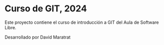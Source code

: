 # Curso de GIT, 2024

Este proyecto contiene el curso de introducción a GIT del Aula de Software Libre.

Desarrollado por David Maratrat
